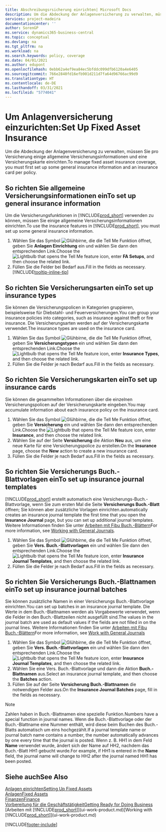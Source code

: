 ```yaml
---
title: Abschreibungsrsicherung einrichten| Microsoft Docs
description: Um die Abdeckung der Anlagenversicherung zu verwalten, müssen Sie pro Versicherung einige allgemeine Versicherungsinformationen und eine Versicherungskarte einrichten.
services: project-madeira
documentationcenter: ''
author: SorenGP
ms.service: dynamics365-business-central
ms.topic: conceptual
ms.devlang: na
ms.tgt_pltfrm: na
ms.workload: na
ms.search.keywords: policy, coverage
ms.date: 04/01/2021
ms.author: edupont
ms.openlocfilehash: 0ebb62a4ef9ea84ec5bfddc099dfb6120a4e6405
ms.sourcegitcommit: 766e2840fd16efb901d211d7fa64d96766ac99d9
ms.translationtype: HT
ms.contentlocale: de-DE
ms.lasthandoff: 03/31/2021
ms.locfileid: "5774041"
---
```

# <a name="set-up-fixed-asset-insurance"></a><span data-ttu-id="185a8-103">Um Anlagenversicherung einzurichten:</span><span class="sxs-lookup"><span data-stu-id="185a8-103">Set Up Fixed Asset Insurance</span></span>
<span data-ttu-id="185a8-104">Um die Abdeckung der Anlagenversicherung zu verwalten, müssen Sie pro Versicherung einige allgemeine Versicherungsinformationen und eine Versicherungskarte einrichten.</span><span class="sxs-lookup"><span data-stu-id="185a8-104">To manage fixed asset insurance coverage, you must first set up some general insurance information and an insurance card per policy.</span></span>

## <a name="to-set-up-general-insurance-information"></a><span data-ttu-id="185a8-105">So richten Sie allgemeine Versicherungsinformationen ein</span><span class="sxs-lookup"><span data-stu-id="185a8-105">To set up general insurance information</span></span>
<span data-ttu-id="185a8-106">Um die Versicherungsfunktionen in [!INCLUDE[prod_short](includes/prod_short.md)]  verwenden zu können, müssen Sie einige allgemeine Versicherungsinformationen einrichten.</span><span class="sxs-lookup"><span data-stu-id="185a8-106">To use the insurance features in [!INCLUDE[prod_short](includes/prod_short.md)], you must set up some general insurance information.</span></span>  

1. <span data-ttu-id="185a8-107">Wählen Sie das Symbol ![Glühbirne, die die Tell Me Funktion öffnet](media/ui-search/search_small.png "Was möchten Sie tun?"), geben Sie **Anlagen Einrichtung** ein und wählen Sie dann den entsprechenden Link.</span><span class="sxs-lookup"><span data-stu-id="185a8-107">Choose the ![Lightbulb that opens the Tell Me feature](media/ui-search/search_small.png "Tell me what you want to do") icon, enter **FA Setups**, and then choose the related link.</span></span>  
2. <span data-ttu-id="185a8-108">Füllen Sie die Felder bei Bedarf aus.</span><span class="sxs-lookup"><span data-stu-id="185a8-108">Fill in the fields as necessary.</span></span> [!INCLUDE[tooltip-inline-tip](includes/tooltip-inline-tip_md.md)]  

## <a name="to-set-up-insurance-types"></a><span data-ttu-id="185a8-109">So richten Sie Versicherungsarten ein</span><span class="sxs-lookup"><span data-stu-id="185a8-109">To set up insurance types</span></span>
<span data-ttu-id="185a8-110">Sie können die Versicherungspolicen in Kategorien gruppieren, beispielsweise für Diebstahl- und Feuerversicherungen.</span><span class="sxs-lookup"><span data-stu-id="185a8-110">You can group your insurance policies into categories, such as insurance against theft or fire insurance.</span></span> <span data-ttu-id="185a8-111">Die Versicherungsarten werden auf der Versicherungskarte verwendet.</span><span class="sxs-lookup"><span data-stu-id="185a8-111">The insurance types are used on the insurance card.</span></span>

1. <span data-ttu-id="185a8-112">Wählen Sie das Symbol ![Glühbirne, die die Tell Me Funktion öffnet](media/ui-search/search_small.png "Was möchten Sie tun?"), geben Sie **Versicherungstypen** ein und wählen Sie dann den entsprechenden Link.</span><span class="sxs-lookup"><span data-stu-id="185a8-112">Choose the ![Lightbulb that opens the Tell Me feature](media/ui-search/search_small.png "Tell me what you want to do") icon, enter **Insurance Types**, and then choose the related link.</span></span>  
2. <span data-ttu-id="185a8-113">Füllen Sie die Felder je nach Bedarf aus.</span><span class="sxs-lookup"><span data-stu-id="185a8-113">Fill in the fields as necessary.</span></span>

## <a name="to-set-up-insurance-cards"></a><span data-ttu-id="185a8-114">So richten Sie Versicherungskarten ein</span><span class="sxs-lookup"><span data-stu-id="185a8-114">To set up insurance cards</span></span>
<span data-ttu-id="185a8-115">Sie können die gesammelten Informationen über die einzelnen Versicherungspolicen auf der Versicherungskarte eingeben.</span><span class="sxs-lookup"><span data-stu-id="185a8-115">You may accumulate information about each insurance policy on the insurance card.</span></span>  

1. <span data-ttu-id="185a8-116">Wählen Sie das Symbol ![Glühbirne, die die Tell Me Funktion öffnet](media/ui-search/search_small.png "Was möchten Sie tun?"), geben Sie **Versicherung** ein und wählen Sie dann den entsprechenden Link.</span><span class="sxs-lookup"><span data-stu-id="185a8-116">Choose the ![Lightbulb that opens the Tell Me feature](media/ui-search/search_small.png "Tell me what you want to do") icon, enter **Insurance**, and then choose the related link.</span></span>  
2. <span data-ttu-id="185a8-117">Wählen Sie auf der Seite **Versicherung** die Aktion **Neu** aus, um eine neue Karte für eine Versicherungspolice zu erstellen.</span><span class="sxs-lookup"><span data-stu-id="185a8-117">On the **Insurance** page, choose the **New** action to create a  new insurance card.</span></span>  
3. <span data-ttu-id="185a8-118">Füllen Sie die Felder je nach Bedarf aus.</span><span class="sxs-lookup"><span data-stu-id="185a8-118">Fill in the fields as necessary.</span></span>

## <a name="to-set-up-insurance-journal-templates"></a><span data-ttu-id="185a8-119">So richten Sie Versicherungs Buch.-Blattvorlagen ein</span><span class="sxs-lookup"><span data-stu-id="185a8-119">To set up insurance journal templates</span></span>
[!INCLUDE[prod_short](includes/prod_short.md)] <span data-ttu-id="185a8-120">erstellt automatisch eine Versicherungs-Buch.-Blattvorlage, wenn Sie zum ersten Mal die Seite **Versicherungs Buch.-Blatt** öffnen; Sie können aber zusätzliche Vorlagen einrichten.</span><span class="sxs-lookup"><span data-stu-id="185a8-120">automatically creates an insurance journal template the first time that you open the **Insurance Journal** page, but you can set up additional journal templates.</span></span> <span data-ttu-id="185a8-121">Weitere Informationen finden Sie unter [Arbeiten mit Fibu Buch.-Blättern](ui-work-general-journals.md)</span><span class="sxs-lookup"><span data-stu-id="185a8-121">For more information, see [Working with General Journals](ui-work-general-journals.md).</span></span>  

1. <span data-ttu-id="185a8-122">Wählen Sie das Symbol ![Glühbirne, die die Tell Me Funktion öffnet](media/ui-search/search_small.png "Was möchten Sie tun?"), geben Sie **Vers. Buch.-Blattvorlagen** ein und wählen Sie dann den entsprechenden Link.</span><span class="sxs-lookup"><span data-stu-id="185a8-122">Choose the ![Lightbulb that opens the Tell Me feature](media/ui-search/search_small.png "Tell me what you want to do") icon, enter **Insurance Journal Templates**, and then choose the related link.</span></span>  
2. <span data-ttu-id="185a8-123">Füllen Sie die Felder je nach Bedarf aus.</span><span class="sxs-lookup"><span data-stu-id="185a8-123">Fill in the fields as necessary.</span></span>

## <a name="to-set-up-insurance-journal-batches"></a><span data-ttu-id="185a8-124">So richten Sie Versicherungs Buch.-Blattnamen ein</span><span class="sxs-lookup"><span data-stu-id="185a8-124">To set up insurance journal batches</span></span>
<span data-ttu-id="185a8-125">Sie können zusätzliche Namen in einer Versicherungs Buch.-Blattvorlage einrichten.</span><span class="sxs-lookup"><span data-stu-id="185a8-125">You can set up batches in an insurance journal template.</span></span> <span data-ttu-id="185a8-126">Die Werte in dem Buch.-Blattnamen werden als Vorgabewerte verwendet, wenn die Felder in den Buch.-Blattzeilen nicht ausgefüllt sind.</span><span class="sxs-lookup"><span data-stu-id="185a8-126">The values in the journal batch are used as default values if the fields are not filled in on the journal lines.</span></span> <span data-ttu-id="185a8-127">Weitere Informationen finden Sie unter [Arbeiten mit Fibu Buch.-Blättern](ui-work-general-journals.md)</span><span class="sxs-lookup"><span data-stu-id="185a8-127">For more information, see [Work with General Journals](ui-work-general-journals.md)</span></span>  

1. <span data-ttu-id="185a8-128">Wählen Sie das Symbol ![Glühbirne, die die Tell Me Funktion öffnet](media/ui-search/search_small.png "Was möchten Sie tun?"), geben Sie **Vers. Buch.-Blattvorlagen** ein und wählen Sie dann den entsprechenden Link.</span><span class="sxs-lookup"><span data-stu-id="185a8-128">Choose the ![Lightbulb that opens the Tell Me feature](media/ui-search/search_small.png "Tell me what you want to do") icon, enter **Insurance Journal Templates**, and then choose the related link.</span></span>  
2. <span data-ttu-id="185a8-129">Wählen Sie eine Vers. Buch.-Blattvorlage und dann die Aktion **Buch.-Blattnamen** aus.</span><span class="sxs-lookup"><span data-stu-id="185a8-129">Select an insurance journal template, and then choose the **Batches** action.</span></span>
3. <span data-ttu-id="185a8-130">Füllen Sie auf der Seite **Versicherung Buch.-Blattnamen** die notwendigen Felder aus.</span><span class="sxs-lookup"><span data-stu-id="185a8-130">On the **Insurance Journal Batches** page, fill in the fields as necessary.</span></span>

> [!NOTE]  
>   <span data-ttu-id="185a8-131">Zahlen haben in Buch.-Blattnamen eine spezielle Funktion.</span><span class="sxs-lookup"><span data-stu-id="185a8-131">Numbers have a special function in journal names.</span></span> <span data-ttu-id="185a8-132">Wenn die Buch.-Blattvorlage oder der Buch.-Blattname eine Nummer enthält, wird diese beim Buchen des Buch.-Blatts automatisch um eins hochgezählt.</span><span class="sxs-lookup"><span data-stu-id="185a8-132">If a journal template name or journal batch name contains a number, the number automatically advances by one every time that the journal is posted.</span></span> <span data-ttu-id="185a8-133">Wenn z. B. HH1 in dem Feld **Name** verwendet wurde, ändert sich der Name auf HH2, nachdem das Buch.-Blatt HH1 gebucht wurde.</span><span class="sxs-lookup"><span data-stu-id="185a8-133">For example, if HH1 is entered in the **Name** field, the journal name will change to HH2 after the journal named HH1 has been posted.</span></span>

## <a name="see-also"></a><span data-ttu-id="185a8-134">Siehe auch</span><span class="sxs-lookup"><span data-stu-id="185a8-134">See Also</span></span>
[<span data-ttu-id="185a8-135">Anlagen einrichten</span><span class="sxs-lookup"><span data-stu-id="185a8-135">Setting Up Fixed Assets</span></span>](fa-setup.md)  
[<span data-ttu-id="185a8-136">Anlagen</span><span class="sxs-lookup"><span data-stu-id="185a8-136">Fixed Assets</span></span>](fa-manage.md)  
[<span data-ttu-id="185a8-137">Finanzen</span><span class="sxs-lookup"><span data-stu-id="185a8-137">Finance</span></span>](finance.md)  
[<span data-ttu-id="185a8-138">Vorbereitung für die Geschäftstätigkeit</span><span class="sxs-lookup"><span data-stu-id="185a8-138">Getting Ready for Doing Business</span></span>](ui-get-ready-business.md)  
<span data-ttu-id="185a8-139">[Arbeiten mit [!INCLUDE[prod_short](includes/prod_short.md)]](ui-work-product.md)</span><span class="sxs-lookup"><span data-stu-id="185a8-139">[Working with [!INCLUDE[prod_short](includes/prod_short.md)]](ui-work-product.md)</span></span>


[!INCLUDE[footer-include](includes/footer-banner.md)]